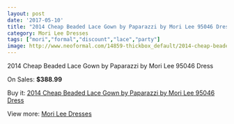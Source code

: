```yaml
---
layout: post
date: '2017-05-10'
title: "2014 Cheap Beaded Lace Gown by Paparazzi by Mori Lee 95046 Dress"
category: Mori Lee Dresses
tags: ["mori","formal","discount","lace","party"]
image: http://www.neoformal.com/14859-thickbox_default/2014-cheap-beaded-lace-gown-by-paparazzi-by-mori-lee-95046-dress.jpg
---
```

2014 Cheap Beaded Lace Gown by Paparazzi by Mori Lee 95046 Dress

On Sales: **$388.99**
<a href="https://www.neoformal.com/en/mori-lee-dresses-2014/5082-2014-cheap-beaded-lace-gown-by-paparazzi-by-mori-lee-95046-dress.html"><amp-img layout="responsive" width="600" height="600" src="//www.neoformal.com/14859-thickbox_default/2014-cheap-beaded-lace-gown-by-paparazzi-by-mori-lee-95046-dress.jpg" alt="2014 Cheap Beaded Lace Gown by Paparazzi by Mori Lee 95046 Dress 0" /></a>
<a href="https://www.neoformal.com/en/mori-lee-dresses-2014/5082-2014-cheap-beaded-lace-gown-by-paparazzi-by-mori-lee-95046-dress.html"><amp-img layout="responsive" width="600" height="600" src="//www.neoformal.com/14863-thickbox_default/2014-cheap-beaded-lace-gown-by-paparazzi-by-mori-lee-95046-dress.jpg" alt="2014 Cheap Beaded Lace Gown by Paparazzi by Mori Lee 95046 Dress 1" /></a>
<a href="https://www.neoformal.com/en/mori-lee-dresses-2014/5082-2014-cheap-beaded-lace-gown-by-paparazzi-by-mori-lee-95046-dress.html"><amp-img layout="responsive" width="600" height="600" src="//www.neoformal.com/14862-thickbox_default/2014-cheap-beaded-lace-gown-by-paparazzi-by-mori-lee-95046-dress.jpg" alt="2014 Cheap Beaded Lace Gown by Paparazzi by Mori Lee 95046 Dress 2" /></a>
<a href="https://www.neoformal.com/en/mori-lee-dresses-2014/5082-2014-cheap-beaded-lace-gown-by-paparazzi-by-mori-lee-95046-dress.html"><amp-img layout="responsive" width="600" height="600" src="//www.neoformal.com/14861-thickbox_default/2014-cheap-beaded-lace-gown-by-paparazzi-by-mori-lee-95046-dress.jpg" alt="2014 Cheap Beaded Lace Gown by Paparazzi by Mori Lee 95046 Dress 3" /></a>
<a href="https://www.neoformal.com/en/mori-lee-dresses-2014/5082-2014-cheap-beaded-lace-gown-by-paparazzi-by-mori-lee-95046-dress.html"><amp-img layout="responsive" width="600" height="600" src="//www.neoformal.com/14860-thickbox_default/2014-cheap-beaded-lace-gown-by-paparazzi-by-mori-lee-95046-dress.jpg" alt="2014 Cheap Beaded Lace Gown by Paparazzi by Mori Lee 95046 Dress 4" /></a>

Buy it: [2014 Cheap Beaded Lace Gown by Paparazzi by Mori Lee 95046 Dress](https://www.neoformal.com/en/mori-lee-dresses-2014/5082-2014-cheap-beaded-lace-gown-by-paparazzi-by-mori-lee-95046-dress.html "2014 Cheap Beaded Lace Gown by Paparazzi by Mori Lee 95046 Dress")

View more: [Mori Lee Dresses](https://www.neoformal.com/en/62-mori-lee-dresses-2014 "Mori Lee Dresses")